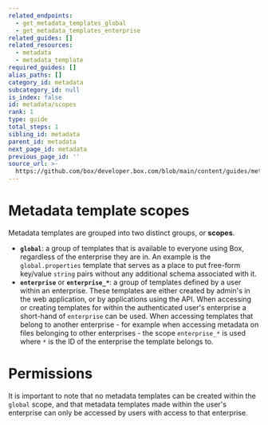 ```yaml
---
related_endpoints:
  - get_metadata_templates_global
  - get_metadata_templates_enterprise
related_guides: []
related_resources:
  - metadata
  - metadata_template
required_guides: []
alias_paths: []
category_id: metadata
subcategory_id: null
is_index: false
id: metadata/scopes
rank: 1
type: guide
total_steps: 1
sibling_id: metadata
parent_id: metadata
next_page_id: metadata
previous_page_id: ''
source_url: >-
  https://github.com/box/developer.box.com/blob/main/content/guides/metadata/1-scopes.md
---
```

# Metadata template scopes

Metadata templates are grouped into two distinct groups, or **scopes**.

* **`global`**: a group of templates that is available to everyone using Box,
  regardless of the enterprise they are in. An example is the
  `global.properties` template that serves as a place to put free-form key/value
  `string` pairs without any additional schema associated with it.
* **`enterprise`** or **`enterprise_*`**: a group of templates defined by a user
  within an enterprise. These templates are either created by admin's in the web
  application, or by applications using the API. When accessing or creating
  templates for within the authenticated user's enterprise a short-hand of
  `enterprise` can be used. When accessing templates that belong to another
  enterprise - for example when accessing metadata on files belonging to other
  enterprises - the scope `enterprise_*` is used where `*` is the ID of the
  enterprise the template belongs to.

<Message warning>

# Permissions

It is important to note that no metadata templates can be created within the
`global` scope, and that metadata templates made within the user's enterprise
can only be accessed by users with access to that enterprise.

</Message>